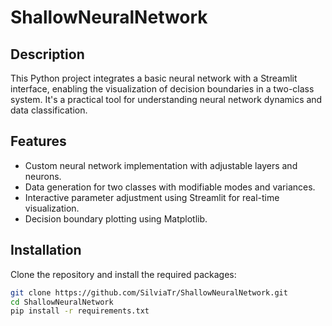 # ShallowNeuralNetwork

## Description
This Python project integrates a basic neural network with a Streamlit interface, enabling the visualization of decision boundaries in a two-class system. It's a practical tool for understanding neural network dynamics and data classification.

## Features
- Custom neural network implementation with adjustable layers and neurons.
- Data generation for two classes with modifiable modes and variances.
- Interactive parameter adjustment using Streamlit for real-time visualization.
- Decision boundary plotting using Matplotlib.

## Installation
Clone the repository and install the required packages:

```bash
git clone https://github.com/SilviaTr/ShallowNeuralNetwork.git
cd ShallowNeuralNetwork
pip install -r requirements.txt
